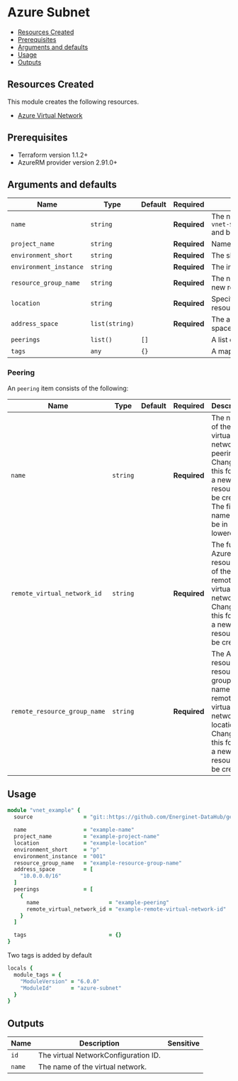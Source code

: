 # Azure Subnet

- [Resources Created](#resources-created)
- [Prerequisites](#prerequisites)
- [Arguments and defaults](#arguments-and-defaults)
- [Usage](#usage)
- [Outputs](#outputs)

## Resources Created

This module creates the following resources.

- [Azure Virtual Network](https://registry.terraform.io/providers/hashicorp/azurerm/latest/docs/resources/virtual_network)

## Prerequisites

- Terraform version 1.1.2+
- AzureRM provider version 2.91.0+

## Arguments and defaults

| Name | Type | Default | Required | Description |
|-|-|-|-|-|
| `name` | `string` | | **Required** | The name of the virtual network. Changing this forces a new resource to be created. `vnet-${var.name}-${var.project_name}-${var.environment_short}-${var.environment_instance}` and be in lowercase. |
| `project_name` | `string` | | **Required** | Name of the project this infrastructure is a part of. |
| `environment_short` | `string` | | **Required** | The short value name of your environment. |
| `environment_instance` | `string` | | **Required** |  The instance number of your environment. |
| `resource_group_name` | `string` | | **Required** | The name of the Resource Group in which the Subnet should be exist. Changing this forces a new resource to be created. |
| `location` | `string` | | **Required** | Specifies the supported Azure location where the resource exists. Changing this forces a new resource to be created. |
| `address_space` | `list(string)` | | **Required** | The address space that is used the virtual network. You can supply more than one address space. |
| `peerings` | `list()` | `[]` | |  A list of objects describing the virtual network peerings. See [Peering](#peering). |
| `tags` | `any` | `{}` | | A mapping of tags to assign to the resource. |

### Peering

An `peering` item consists of the following:

| Name | Type | Default | Required | Description |
|-|-|-|-|-|
| `name` | `string` | | **Required** | The name of the virtual network peering. Changing this forces a new resource to be created. The final name will be in lowercase |
| `remote_virtual_network_id` | `string` | | **Required** | The full Azure resource ID of the remote virtual network. Changing this forces a new resource to be created. |
| `remote_resource_group_name` | `string` | | **Required** | The Azure resource resource group name of the remote virtual networks location. Changing this forces a new resource to be created. |

## Usage

```ruby
module "vnet_example" {
  source                = "git::https://github.com/Energinet-DataHub/geh-terraform-modules.git//azure/vnet?ref=6.0.0"

  name                  = "example-name"
  project_name          = "example-project-name"
  location              = "example-location"
  environment_short     = "p"
  environment_instance  = "001"
  resource_group_name   = "example-resource-group-name"
  address_space         = [
    "10.0.0.0/16"
  ]
  peerings              = [
    {
      name                      = "example-peering"
      remote_virtual_network_id = "example-remote-virtual-network-id"
    }
  ]

  tags                          = {}
}
```

Two tags is added by default

```ruby
locals {
  module_tags = {
    "ModuleVersion" = "6.0.0"
    "ModuleId"      = "azure-subnet"
  }
}
```

## Outputs

| Name | Description | Sensitive |
|-|-|-|
| `id` | The virtual NetworkConfiguration ID. | |
| `name` | The name of the virtual network. | |

